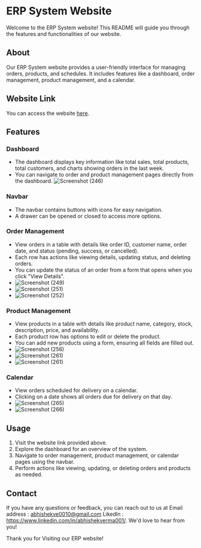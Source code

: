 # ERP System Website

Welcome to the ERP System website! This README will guide you through the features and functionalities of our website.

## About

Our ERP System website provides a user-friendly interface for managing orders, products, and schedules. It includes features like a dashboard, order management, product management, and a calendar.

## Website Link

You can access the website [here](https://erp-system-abhishek.vercel.app/).

## Features

### Dashboard
- The dashboard displays key information like total sales, total products, total customers, and charts showing orders in the last week.
- You can navigate to order and product management pages directly from the dashboard.
![Screenshot (246)](https://github.com/Abhishekve-003/ERP-System/assets/125495260/fb57526d-7afd-4f12-871b-3430027c62aa)

### Navbar
- The navbar contains buttons with icons for easy navigation.
- A drawer can be opened or closed to access more options.

### Order Management
- View orders in a table with details like order ID, customer name, order date, and status (pending, success, or cancelled).
- Each row has actions like viewing details, updating status, and deleting orders.
- You can update the status of an order from a form that opens when you click "View Details".
- ![Screenshot (249)](https://github.com/Abhishekve-003/ERP-System/assets/125495260/e9b6a134-0697-43f8-9346-527ee9ff14b1)
- ![Screenshot (251)](https://github.com/Abhishekve-003/ERP-System/assets/125495260/416af550-5ba4-4943-8af8-0cbdaeecd1d4)
- ![Screenshot (252)](https://github.com/Abhishekve-003/ERP-System/assets/125495260/20a554b0-4f9d-4688-bd29-3732afcb6b7c)


### Product Management
- View products in a table with details like product name, category, stock, description, price, and availability.
- Each product row has options to edit or delete the product.
- You can add new products using a form, ensuring all fields are filled out.
- ![Screenshot (256)](https://github.com/Abhishekve-003/ERP-System/assets/125495260/2c3878a6-9582-4c2c-8316-e8931de5ebaa)
- ![Screenshot (261)](https://github.com/Abhishekve-003/ERP-System/assets/125495260/e15dcf76-2b84-4ca6-ba5d-d9d001b66575)
- ![Screenshot (261)](https://github.com/Abhishekve-003/ERP-System/assets/125495260/a1e605d1-eccb-4698-92ec-545e6d500f67)




### Calendar
- View orders scheduled for delivery on a calendar.
- Clicking on a date shows all orders due for delivery on that day.
- ![Screenshot (265)](https://github.com/Abhishekve-003/ERP-System/assets/125495260/0ccfc4d8-a916-4bce-9608-6189fb4b32c8)
- ![Screenshot (266)](https://github.com/Abhishekve-003/ERP-System/assets/125495260/d2bd30cd-41ac-43fb-bfa4-e5fee0a55824)





## Usage

1. Visit the website link provided above.
2. Explore the dashboard for an overview of the system.
3. Navigate to order management, product management, or calendar pages using the navbar.
4. Perform actions like viewing, updating, or deleting orders and products as needed.


## Contact

If you have any questions or feedback, you can reach out to us at 
Email address : abhishekve0010@gmail.com
LikedIn : https://www.linkedin.com/in/abhishekverma001/.
We'd love to hear from you!

Thank you for Visiting our ERP website!
